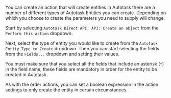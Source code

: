 
You can create an action that will create entities in Autotask there are a number of different types of Autotask Entities you can create. Depending on which you choose to create the parameters you need to supply will change.

Start by selecting `Autotask Direct API: API: Create an object` from the `Perform this action` dropdown.

Next, select the type of entity you would like to create from the `Autotask Entity Type to Create` dropdown. Then you can start selecting the fields from the `Fields...` dropdown and setting their values.

You must make sure that you select all the fields that include an asterisk (`*`) in the field name, these fields are mandatory in order for the entity to be created in Autotask.

As with the order actions, you can set a boolean expression in the action settings to only create the entity in certain circumstances.